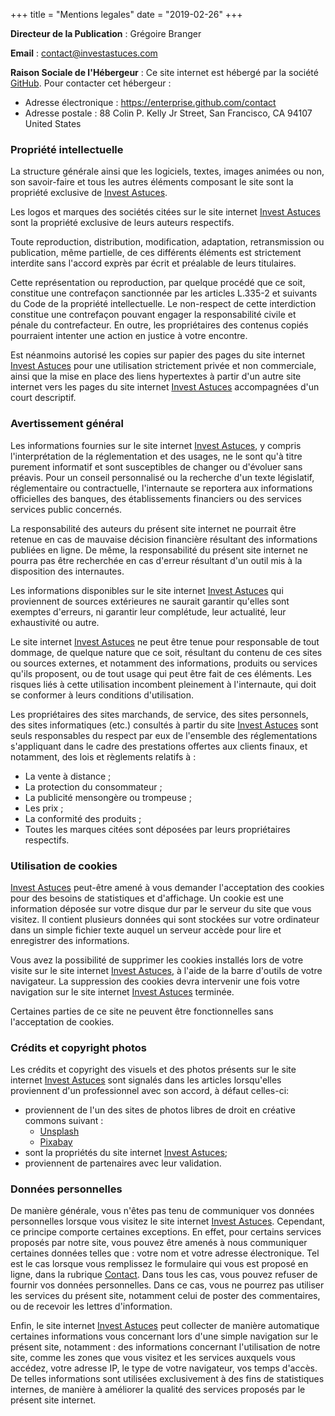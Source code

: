 +++
title = "Mentions legales"
date = "2019-02-26"
+++

**Directeur de la Publication** : Gr&eacute;goire Branger

**Email** : contact@investastuces.com

**Raison Sociale de l'H&eacute;bergeur** : Ce site internet est h&eacute;berg&eacute; par la soci&eacute;t&eacute; [GitHub](https://www.github.com). Pour contacter cet h&eacute;bergeur : 

- Adresse &eacute;lectronique : https://enterprise.github.com/contact
- Adresse postale :
88 Colin P. Kelly Jr Street, San Francisco, CA 94107 United States 

### Propri&eacute;t&eacute; intellectuelle

La structure g&eacute;n&eacute;rale ainsi que les logiciels, textes, images anim&eacute;es ou non, son savoir-faire et tous les autres &eacute;l&eacute;ments composant le site sont la propri&eacute;t&eacute; exclusive de [Invest Astuces](https://www.investastuces.com).

Les logos et marques des soci&eacute;t&eacute;s cit&eacute;es sur le site internet [Invest Astuces](https://www.investastuces.com) sont la propri&eacute;t&eacute; exclusive de leurs auteurs respectifs.

Toute reproduction, distribution, modification, adaptation, retransmission ou publication, m&ecirc;me partielle, de ces diff&eacute;rents &eacute;l&eacute;ments est strictement interdite sans l'accord expr&egrave;s par &eacute;crit et pr&eacute;alable de leurs titulaires.

Cette repr&eacute;sentation ou reproduction, par quelque proc&eacute;d&eacute; que ce soit, constitue une contrefa&ccedil;on sanctionn&eacute;e par les articles L.335-2 et suivants du Code de la propri&eacute;t&eacute; intellectuelle. Le non-respect de cette interdiction constitue une contrefa&ccedil;on pouvant engager la responsabilit&eacute; civile et p&eacute;nale du contrefacteur. En outre, les propri&eacute;taires des contenus copi&eacute;s pourraient intenter une action en justice &agrave; votre encontre.

Est n&eacute;anmoins autoris&eacute; les copies sur papier des pages du site internet [Invest Astuces](https://www.investastuces.com) pour une utilisation strictement priv&eacute;e et non commerciale, ainsi que la mise en place des liens hypertextes &agrave; partir d'un autre site internet vers les pages du site internet [Invest Astuces](https://www.investastuces.com) accompagn&eacute;es d'un court descriptif.

### Avertissement g&eacute;n&eacute;ral

Les informations fournies sur le site internet [Invest Astuces](https://www.investastuces.com), y compris l'interpr&eacute;tation de la r&eacute;glementation et des usages, ne le sont qu'&agrave; titre purement informatif et sont susceptibles de changer ou d'&eacute;voluer sans pr&eacute;avis. Pour un conseil personnalis&eacute; ou la recherche d'un texte l&eacute;gislatif, r&eacute;glementaire ou contractuelle, l'internaute se reportera aux informations officielles des banques, des &eacute;tablissements financiers ou des services services public concern&eacute;s.

La responsabilit&eacute; des auteurs du pr&eacute;sent site internet ne pourrait &ecirc;tre retenue en cas de mauvaise d&eacute;cision financi&egrave;re r&eacute;sultant des informations publi&eacute;es en ligne. De m&ecirc;me, la responsabilit&eacute; du pr&eacute;sent site internet ne pourra pas &ecirc;tre recherch&eacute;e en cas d'erreur r&eacute;sultant d'un outil mis &agrave; la disposition des internautes.

Les informations disponibles sur le site internet [Invest Astuces](https://www.investastuces.com) qui proviennent de sources ext&eacute;rieures ne saurait garantir qu'elles sont exemptes d'erreurs, ni garantir leur compl&eacute;tude, leur actualit&eacute;, leur exhaustivit&eacute; ou autre. 

Le site internet [Invest Astuces](https://www.investastuces.com) ne peut &ecirc;tre tenue pour responsable de tout dommage, de quelque nature que ce soit, r&eacute;sultant du contenu de ces sites ou sources externes, et notamment des informations, produits ou services qu'ils proposent, ou de tout usage qui peut &ecirc;tre fait de ces &eacute;l&eacute;ments. Les risques li&eacute;s &agrave; cette utilisation incombent pleinement &agrave; l'internaute, qui doit se conformer &agrave; leurs conditions d'utilisation.

Les propri&eacute;taires des sites marchands, de service, des sites personnels, des sites informatiques (etc.) consult&eacute;s &agrave; partir du site [Invest Astuces](https://www.investastuces.com) sont seuls responsables du respect par eux de l'ensemble des r&eacute;glementations s'appliquant dans le cadre des prestations offertes aux clients finaux, et notamment, des lois et r&egrave;glements relatifs &agrave; :

- La vente &agrave; distance ;
- La protection du consommateur ;
- La publicit&eacute; mensong&egrave;re ou trompeuse ;
- Les prix ;
- La conformit&eacute; des produits ;
- Toutes les marques cit&eacute;es sont d&eacute;pos&eacute;es par leurs propri&eacute;taires respectifs.

### Utilisation de cookies

[Invest Astuces](https://www.investastuces.com) peut-&ecirc;tre amen&eacute; &agrave; vous demander l'acceptation des cookies pour des besoins de statistiques et d'affichage. Un cookie est une information d&eacute;pos&eacute;e sur votre disque dur par le serveur du site que vous visitez. Il contient plusieurs donn&eacute;es qui sont stock&eacute;es sur votre ordinateur dans un simple fichier texte auquel un serveur acc&egrave;de pour lire et enregistrer des informations. 

Vous avez la possibilit&eacute; de supprimer les cookies install&eacute;s lors de votre visite sur le site internet [Invest Astuces](https://www.investastuces.com), &agrave; l'aide de la barre d'outils de votre navigateur. La suppression des cookies devra intervenir une fois votre navigation sur le site internet [Invest Astuces](https://www.investastuces.com) termin&eacute;e. 

Certaines parties de ce site ne peuvent &ecirc;tre fonctionnelles sans l'acceptation de cookies.

### Cr&eacute;dits et copyright photos

Les cr&eacute;dits et copyright des visuels et des photos pr&eacute;sents sur le site internet [Invest Astuces](https://www.investastuces.com) sont signal&eacute;s dans les articles lorsqu'elles proviennent d'un professionnel avec son accord, &agrave; d&eacute;faut celles-ci:

- proviennent de l'un des sites de photos libres de droit en cr&eacute;ative commons suivant :
    - [Unsplash](https://unsplash.com/)
    - [Pixabay](https://pixabay.com/)
- sont la propri&eacute;t&eacute;s du site internet [Invest Astuces](https://www.investastuces.com);
- proviennent de partenaires avec leur validation.

### Donn&eacute;es personnelles

De mani&egrave;re g&eacute;n&eacute;rale, vous n'&ecirc;tes pas tenu de communiquer vos donn&eacute;es personnelles lorsque vous visitez le site internet [Invest Astuces](https://www.investastuces.com).
Cependant, ce principe comporte certaines exceptions. En effet, pour certains services propos&eacute;s par notre site, vous pouvez &ecirc;tre amen&eacute;s &agrave; nous communiquer certaines donn&eacute;es telles que : votre nom et votre adresse &eacute;lectronique. Tel est le cas lorsque vous remplissez le formulaire qui vous est propos&eacute; en ligne, dans la rubrique [Contact](https://investastuces.com/contact). Dans tous les cas, vous pouvez refuser de fournir vos donn&eacute;es personnelles. Dans ce cas, vous ne pourrez pas utiliser les services du pr&eacute;sent site, notamment celui de poster des commentaires, ou de recevoir les lettres d'information.

Enfin, le site internet [Invest Astuces](https://www.investastuces.com) peut collecter de mani&egrave;re automatique certaines informations vous concernant lors d'une simple navigation sur le pr&eacute;sent site, notamment : des informations concernant l'utilisation de notre site, comme les zones que vous visitez et les services auxquels vous acc&eacute;dez, votre adresse IP, le type de votre navigateur, vos temps d'acc&egrave;s.
De telles informations sont utilis&eacute;es exclusivement &agrave; des fins de statistiques internes, de mani&egrave;re &agrave; am&eacute;liorer la qualit&eacute; des services propos&eacute;s par le pr&eacute;sent site internet.



